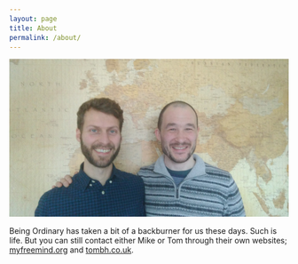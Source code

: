 ```yaml
---
layout: page
title: About
permalink: /about/
---
```


<img src="/assets/tomandmike.jpg" />

Being Ordinary has taken a bit of a backburner for us these days. Such is life. But you can still contact either Mike or Tom through their own websites;
<a href="http://myfreemind.org/">myfreemind.org</a> and <a href="http://tombh.co.uk">tombh.co.uk</a>.
